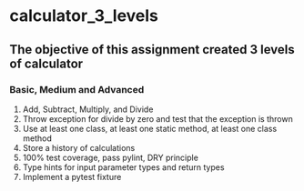 # calculator_3_levels

## The objective of this assignment created 3 levels of calculator

### Basic, Medium and Advanced

1. Add, Subtract, Multiply, and Divide
2. Throw exception for divide by zero and test that the exception is thrown
3. Use at least one class, at least one static method, at least one class method
4. Store a history of calculations
5. 100% test coverage, pass pylint, DRY principle
6. Type hints for input parameter types and return types
7. Implement a pytest fixture
